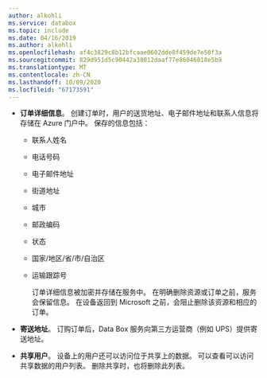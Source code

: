 ```yaml
---
author: alkohli
ms.service: databox
ms.topic: include
ms.date: 04/16/2019
ms.author: alkohli
ms.openlocfilehash: af4c3829c8b12bfcaae0602dde8f459de7e50f3a
ms.sourcegitcommit: 829d951d5c90442a38012daaf77e86046018e5b9
ms.translationtype: MT
ms.contentlocale: zh-CN
ms.lasthandoff: 10/09/2020
ms.locfileid: "67173591"
---
```

- **订单详细信息**。 创建订单时，用户的送货地址、电子邮件地址和联系人信息将存储在 Azure 门户中。 保存的信息包括：
  - 联系人姓名
  - 电话号码
  - 电子邮件地址
  - 街道地址
  - 城市
  - 邮政编码
  - 状态
  - 国家/地区/省/市/自治区
  - 运输跟踪号

    订单详细信息被加密并存储在服务中。 在明确删除资源或订单之前，服务会保留信息。 在设备返回到 Microsoft 之前，会阻止删除该资源和相应的订单。

- **寄送地址**。 订购订单后，Data Box 服务向第三方运营商（例如 UPS）提供寄送地址。

- **共享用户**。 设备上的用户还可以访问位于共享上的数据。 可以查看可以访问共享数据的用户列表。 删除共享时，也将删除此列表。